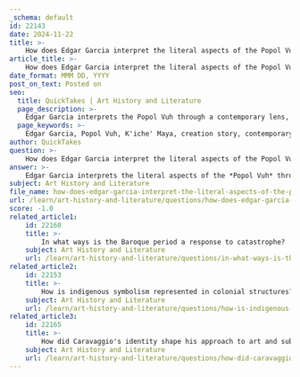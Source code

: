 ```yaml
---
_schema: default
id: 22143
date: 2024-11-22
title: >-
    How does Edgar Garcia interpret the literal aspects of the Popol Vuh?
article_title: >-
    How does Edgar Garcia interpret the literal aspects of the Popol Vuh?
date_format: MMM DD, YYYY
post_on_text: Posted on
seo:
  title: QuickTakes | Art History and Literature
  page_description: >-
    Edgar Garcia interprets the Popol Vuh through a contemporary lens, connecting it to modern crises like environmental issues and migration challenges, using thematic anchors from the text to highlight its relevance and lessons on resilience and adaptation.
  page_keywords: >-
    Edgar Garcia, Popol Vuh, K'iche' Maya, creation story, contemporary interpretation, environmental degradation, migration challenges, transhistorical narrative, thematic anchors, colonial crisis, resilience, cultural identity, emergency, survival, adaptation
author: QuickTakes
question: >-
    How does Edgar Garcia interpret the literal aspects of the Popol Vuh?
answer: >-
    Edgar Garcia interprets the literal aspects of the *Popol Vuh* through a contemporary lens, particularly in his book *Emergency: Reading the Popol Vuh in a Time of Crisis*. In this work, he presents a series of nine essays that explore the K'iche' Maya creation story, drawing parallels between the themes of the *Popol Vuh* and present-day crises, such as environmental degradation and the challenges faced by migrants.\n\nGarcia's approach is to weave a transhistorical narrative that connects the ancient text to modern emergencies, using nine key words—"birds," "wealth," "caves," "television," "demons," "migrations," "love," "the sun," and "Mormons"—as thematic anchors. He emphasizes that the *Popol Vuh* was written during a time of significant crisis, specifically during the colonial period when European powers were decimating indigenous populations and cultures. This context allows Garcia to argue that the *Popol Vuh* serves not only as a historical document but also as a source of resilience and insight for contemporary societies facing their own crises.\n\nBy examining selected passages from the *Popol Vuh*, Garcia highlights how the text can inform our understanding of emergency and emergence, suggesting that the narratives within it offer valuable lessons on survival and adaptation in times of turmoil. His interpretation encourages readers to rethink their own crises through the lens of this foundational creation story, illustrating the ongoing relevance of the *Popol Vuh* in understanding cultural resilience and identity.
subject: Art History and Literature
file_name: how-does-edgar-garcia-interpret-the-literal-aspects-of-the-popol-vuh.md
url: /learn/art-history-and-literature/questions/how-does-edgar-garcia-interpret-the-literal-aspects-of-the-popol-vuh
score: -1.0
related_article1:
    id: 22160
    title: >-
        In what ways is the Baroque period a response to catastrophe?
    subject: Art History and Literature
    url: /learn/art-history-and-literature/questions/in-what-ways-is-the-baroque-period-a-response-to-catastrophe
related_article2:
    id: 22153
    title: >-
        How is indigenous symbolism represented in colonial structures?
    subject: Art History and Literature
    url: /learn/art-history-and-literature/questions/how-is-indigenous-symbolism-represented-in-colonial-structures
related_article3:
    id: 22165
    title: >-
        How did Caravaggio's identity shape his approach to art and subject matter?
    subject: Art History and Literature
    url: /learn/art-history-and-literature/questions/how-did-caravaggios-identity-shape-his-approach-to-art-and-subject-matter
---
```


&nbsp;